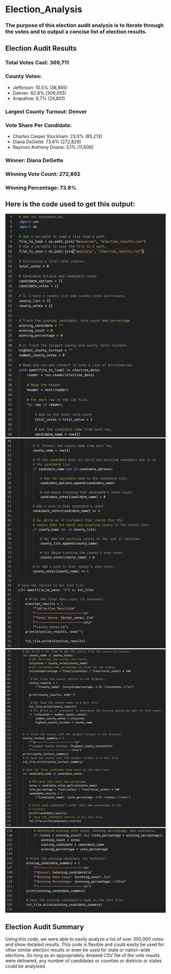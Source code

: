 # Election_Analysis

### The purpose of this election audit analysis is to iterate through the votes and to output a concise list of election results.



## Election Audit Results

### Total Votes Cast: 369,711

### County Votes:
* Jefferson: 10.5% (38,855)
* Denver: 82.8% (306,055)
* Arapahoe: 6.7% (24,801)

### Largest County Turnout: Denver

### Vote Share Per Candidate:
* Charles Casper Stockham: 23.0% (85,213)
* Diana DeGette: 73.8% (272,829)
* Raymon Anthony Doane: 3.1% (11,606)

### Winner: Diana DeGette
### Winning Vote Count: 272,892
### Winning Percentage: 73.8%


## Here is the code used to get this output:


![image_name](https://github.com/PirateSuit/Election_Analysis/blob/main/Resources/election_analysis_code1.png)
![image_name](https://github.com/PirateSuit/Election_Analysis/blob/main/Resources/election_analysis_code2.png)
![image_name](https://github.com/PirateSuit/Election_Analysis/blob/main/Resources/election_analysis_code3.png)
![image_name](https://github.com/PirateSuit/Election_Analysis/blob/main/Resources/election_analysis_code4.png)


## Election Audit Summary
Using this code, we were able to easily analyze a list of over 350,000 votes and show detailed results. This code is flexible and could easily be used for other similar election results or even be used for state or nation-wide elections. So long as an appropriately detailed CSV file of the vote results were delivered, any number of candidates or counties or districts or states could be analyized.
